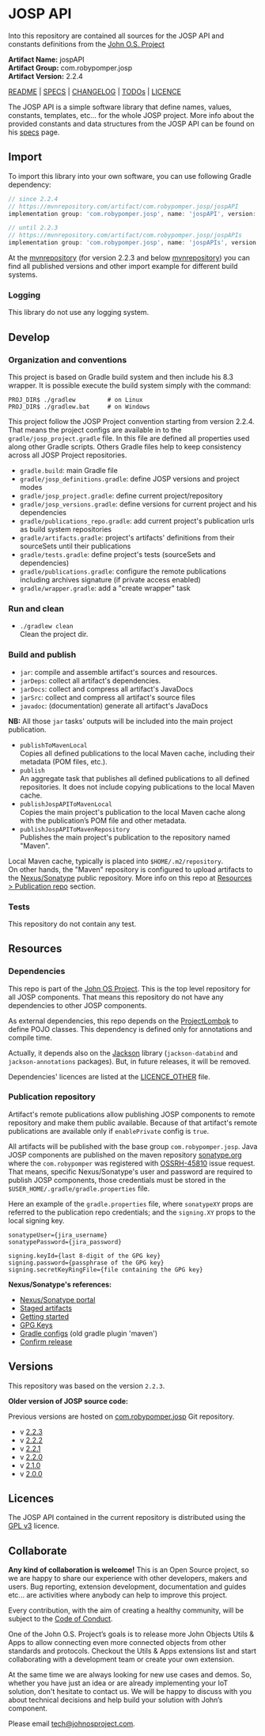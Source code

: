 # JOSP API

Into this repository are contained all sources for the JOSP API and constants
definitions from the [John O.S. Project](https://www.johnosproject.com)

**Artifact Name:** jospAPI<br />
**Artifact Group:** com.robypomper.josp<br />
**Artifact Version:** 2.2.4

[README](README.md) | [SPECS](docs/specs.md) | [CHANGELOG](CHANGELOG.md) | [TODOs](TODOs.md) | [LICENCE](LICENCE.md)


The JOSP API is a simple software library that define names, values,
constants, templates, etc... for the whole JOSP project. More info about the
provided constants and data structures from the JOSP API can be found on his
[specs](docs/specs.md) page.


## Import

To import this library into your own software, you can use following Gradle
dependency:

```groovy
// since 2.2.4
// https://mvnrepository.com/artifact/com.robypomper.josp/jospAPI
implementation group: 'com.robypomper.josp', name: 'jospAPI', version: '$VERSION'

// until 2.2.3
// https://mvnrepository.com/artifact/com.robypomper.josp/jospAPIs
implementation group: 'com.robypomper.josp', name: 'jospAPIs', version: '$VERSION'
```

At the [mvnrepository](https://mvnrepository.com/artifact/com.robypomper.josp/jospAPI)
(for version 2.2.3 and below [mvnrepository](https://mvnrepository.com/artifact/com.robypomper.josp/jospAPIs))
you can find all published versions and other import example for different build systems.

### Logging

This library do not use any logging system.


## Develop

### Organization and conventions

This project is based on Gradle build system and then include his 8.3 wrapper.
It is possible execute the build system simply with the command:

```
PROJ_DIR$ ./gradlew         # on Linux
PROJ_DIR$ ./gradlew.bat     # on Windows
```

This project follow the JOSP Project convention starting from version 2.2.4.
That means the project configs are available in to the `gradle/josp_project.gradle`
file. In this file are defined all properties used along other Gradle scripts.
Others Gradle files help to keep consistency across all JOSP Project repositories.

* `gradle.build`: main Gradle file
* `gradle/josp_definitions.gradle`: define JOSP versions and project modes
* `gradle/josp_project.gradle`: define current project/repository
* `gradle/josp_versions.gradle`: define versions for current project and his dependencies
* `gradle/publications_repo.gradle`: add current project's publication urls as build system repositories
* `gradle/artifacts.gradle`: project's artifacts' definitions from their sourceSets until their publications
* `gradle/tests.gradle`: define project's tests (sourceSets and dependencies)
* `gradle/publications.gradle`: configure the remote publications including archives signature (if private access
  enabled)
* `gradle/wrapper.gradle`: add a "create wrapper" task

### Run and clean

* `./gradlew clean` \
  Clean the project dir.

### Build and publish

* `jar`: compile and assemble artifact's sources and resources.
* `jarDeps`: collect all artifact's dependencies.
* `jarDocs`: collect and compress all artifact's JavaDocs
* `jarSrc`: collect and compress all artifact's source files
* `javadoc`: (documentation) generate all artifact's JavaDocs

**NB:** All those `jar` tasks' outputs will be included into the main project publication.

* `publishToMavenLocal` \
  Copies all defined publications to the local Maven cache, including their
  metadata (POM files, etc.).
* `publish` \
  An aggregate task that publishes all defined publications to all defined
  repositories. It does not include copying publications to the local Maven
  cache.
* `publishJospAPIToMavenLocal` \
  Copies the main project's publication to the local Maven cache along with the
  publication’s POM file and other metadata.
* `publishJospAPIToMavenRepository` \
  Publishes the main project's publication to the repository named "Maven".

Local Maven cache, typically is placed into `$HOME/.m2/repository`. \
On other hands, the "Maven" repository is configured to upload artifacts to the
[Nexus/Sonatype](https://oss.sonatype.org/) public repository. More info on
this repo at [Resources > Publication repo](#publication-repository) section.

### Tests

This repository do not contain any test.


## Resources

### Dependencies

This repo is part of the [John OS Project](https://www.johnosproject.com). This is the top level
repository for all JOSP components. That means this repository do not have any
dependencies to other JOSP components.

As external dependencies, this repo depends on the [ProjectLombok](https://projectlombok.org/)
to define POJO classes. This dependency is defined only for annotations and
compile time.

Actually, it depends also on the [Jackson](https://github.com/FasterXML/jackson)
library (`jackson-databind` and `jackson-annotations` packages). But, in future
releases, it will be removed.

Dependencies' licences are listed at the [LICENCE_OTHER](LICENCE_OTHER.md) file.

### Publication repository

Artifact's remote publications allow publishing JOSP components to remote
repository and make them public available. Because of that artifact's remote
publications are available only if ```enablePrivate``` config is ```true```.

All artifacts will be published with the base group ```com.robypomper.josp```.
Java JOSP components are published on the maven repository [sonatype.org](https://oss.sonatype.org/)
where the ```com.robypomper``` was registered with
[OSSRH-45810](https://issues.sonatype.org/browse/OSSRH-45810?page=com.atlassian.jira.plugin.system.issuetabpanels%3Acomment-tabpanel&focusedCommentId=595848#comment-595848)
issue request. That means, specific Nexus/Sonatype's user and password are
required to publish JOSP components, those credentials must be stored in the
`$USER_HOME/.gradle/gradle.properties` file.

Here an example of the `gradle.properties` file, where `sonatypeXY` props are
referred to the publication repo credentials; and the `signing.XY` props to the
local signing key.

```agsl
sonatypeUser={jira_username}
sonatypePassword={jira_password}

signing.keyId={last 8-digit of the GPG key}
signing.password={passphrase of the GPG key}
signing.secretKeyRingFile={file containing the GPG key}
```

**Nexus/Sonatype's references:**

* [Nexus/Sonatype portal](https://oss.sonatype.org/)
* [Staged artifacts](https://oss.sonatype.org/#nexus-search;quick~com.robypomper.josp)
* [Getting started](https://central.sonatype.org/publish/publish-guide/)
* [GPG Keys](https://central.sonatype.org/publish/requirements/gpg/)
* [Gradle configs](https://central.sonatype.org/publish/publish-gradle/) (old gradle plugin 'maven')
* [Confirm release](https://central.sonatype.org/publish/release/)


## Versions

This repository was based on the version `2.2.3`.

**Older version of JOSP source code:**

Previous versions are hosted on [com.robypomper.josp]() Git repository.

* v [2.2.3](https://bitbucket.org/johnosproject_shared/com.robypomper.josp/src/2.2.3/)
* v [2.2.2](https://bitbucket.org/johnosproject_shared/com.robypomper.josp/src/2.2.2/)
* v [2.2.1](https://bitbucket.org/johnosproject_shared/com.robypomper.josp/src/2.2.1/)
* v [2.2.0](https://bitbucket.org/johnosproject_shared/com.robypomper.josp/src/2.2.0/)
* v [2.1.0](https://bitbucket.org/johnosproject_shared/com.robypomper.josp/src/2.1.0/)
* v [2.0.0](https://bitbucket.org/johnosproject_shared/com.robypomper.josp/src/2.0.0/)


## Licences

The JOSP API contained in the current repository is distributed using the
[GPL v3](LICENCE.md) licence.


## Collaborate

**Any kind of collaboration is welcome!** This is an Open Source project, so we
are happy to share our experience with other developers, makers and users. Bug
reporting, extension development, documentation and guides etc... are activities
where anybody can help to improve this project.

Every contribution, with the aim of creating a healthy community, will be subject
to the [Code of Conduct](CODE_OF_CONDUCT.md).

One of the John O.S. Project’s goals is to release more John Objects Utils & Apps
to allow connecting even more connected objects from other standards and protocols.
Checkout the Utils & Apps extensions list and start collaborating with a development
team or create your own extension.

At the same time we are always looking for new use cases and demos. So, whether
you have just an idea or are already implementing your IoT solution, don't
hesitate to contact us. We will be happy to discuss with you about technical
decisions and help build your solution with John’s component.

Please email [tech@johnosproject.com](mailto:tech@johnosproject.com).
